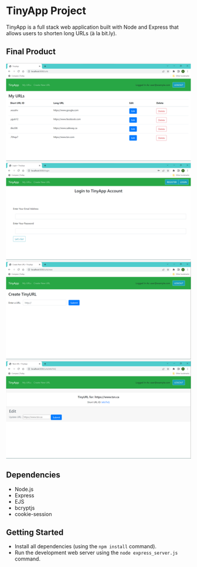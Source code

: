 # TinyApp Project

TinyApp is a full stack web application built with Node and Express that allows users to shorten long URLs (à la bit.ly).

## Final Product

!["Screenshot of URLS page"](https://github.com/B-Waterman/tinyapp/blob/master/docs/MyUrls.png?raw=true)
!["Screenshot of Login page"](https://github.com/B-Waterman/tinyapp/blob/master/docs/Login.png?raw=true)
!["Screenshot of URL Creation page"](https://github.com/B-Waterman/tinyapp/blob/master/docs/CreateNewURL.png?raw=true)
!["Screenshot of URL Edit page"](https://github.com/B-Waterman/tinyapp/blob/master/docs/EditURL.png?raw=true)

## Dependencies

- Node.js
- Express
- EJS
- bcryptjs
- cookie-session

## Getting Started

- Install all dependencies (using the `npm install` command).
- Run the development web server using the `node express_server.js` command.